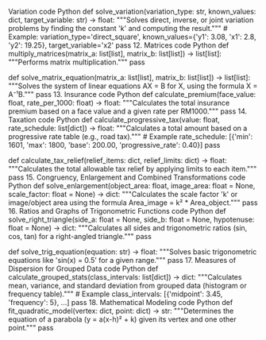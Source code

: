 Variation
code
Python
def solve_variation(variation_type: str, known_values: dict, target_variable: str) -> float:
    """Solves direct, inverse, or joint variation problems by finding the constant 'k' and computing the result."""
    # Example: variation_type='direct_square', known_values={'y1': 3.08, 'x1': 2.8, 'y2': 19.25}, target_variable='x2'
    pass
12. Matrices
code
Python
def multiply_matrices(matrix_a: list[list], matrix_b: list[list]) -> list[list]:
    """Performs matrix multiplication."""
    pass

def solve_matrix_equation(matrix_a: list[list], matrix_b: list[list]) -> list[list]:
    """Solves the system of linear equations AX = B for X, using the formula X = A⁻¹B."""
    pass
13. Insurance
code
Python
def calculate_premium(face_value: float, rate_per_1000: float) -> float:
    """Calculates the total insurance premium based on a face value and a given rate per RM1000."""
    pass
14. Taxation
code
Python
def calculate_progressive_tax(value: float, rate_schedule: list[dict]) -> float:
    """Calculates a total amount based on a progressive rate table (e.g., road tax)."""
    # Example rate_schedule: [{'min': 1601, 'max': 1800, 'base': 200.00, 'progressive_rate': 0.40}]
    pass

def calculate_tax_relief(relief_items: dict, relief_limits: dict) -> float:
    """Calculates the total allowable tax relief by applying limits to each item."""
    pass
15. Congruency, Enlargement and Combined Transformations
code
Python
def solve_enlargement(object_area: float, image_area: float = None, scale_factor: float = None) -> dict:
    """Calculates the scale factor 'k' or image/object area using the formula Area_image = k² * Area_object."""
    pass
16. Ratios and Graphs of Trigonometric Functions
code
Python
def solve_right_triangle(side_a: float = None, side_b: float = None, hypotenuse: float = None) -> dict:
    """Calculates all sides and trigonometric ratios (sin, cos, tan) for a right-angled triangle."""
    pass

def solve_trig_equation(equation: str) -> float:
    """Solves basic trigonometric equations like 'sin(x) = 0.5' for a given range."""
    pass
17. Measures of Dispersion for Grouped Data
code
Python
def calculate_grouped_stats(class_intervals: list[dict]) -> dict:
    """Calculates mean, variance, and standard deviation from grouped data (histogram or frequency table)."""
    # Example class_intervals: [{'midpoint': 3.45, 'frequency': 5}, ...]
    pass
18. Mathematical Modeling
code
Python
def fit_quadratic_model(vertex: dict, point: dict) -> str:
    """Determines the equation of a parabola (y = a(x-h)² + k) given its vertex and one other point."""
    pass